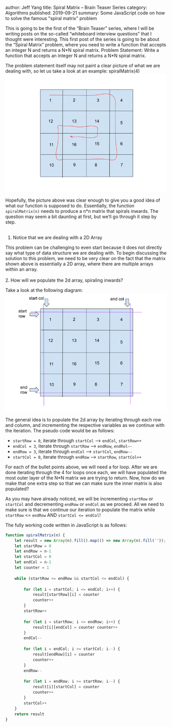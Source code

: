 author: Jeff Yang
title: Spiral Matrix – Brain Teaser Series
category: Algorithms
published: 2019-09-21
summary: Some JavaScript code on how to solve the famous "spiral matrix" problem

This is going to be the first of the “Brain Teaser” series, where I will be writing posts on the so-called “whiteboard interview questions” that I thought were interesting. This first post of the series is going to be about the “Spiral Matrix” problem, where you need to write a function that accepts an integer N and returns a N\*N spiral matrix.
Problem Statement: Write a function that accepts an integer N and returns a N\*N spiral matrix.

The problem statement itself may not paint a clear picture of what we are dealing with, so let us take a look at an example:
spiralMatrix(4)
![spiralMatrix(4)](../../static/upload/spiral_matrix_1.png)<br>

Hopefully, the picture above was clear enough to give you a good idea of what our function is supposed to do. Essentially, the function `spiralMatrix(n)` needs to produce a n\*n matrix that spirals inwards. The question may seem a bit daunting at first, but we’ll go through it step by step.<br><br>
1. Notice that we are dealing with a 2D Array

This problem can be challenging to even start because it does not directly say what type of data structure we are dealing with. To begin discussing the solution to this problem, we need to be very clear on the fact that the matrix shown above is essentially a 2D array, where there are multiple arrays within an array.<br><br>
2. How will we populate the 2d array, spiraling inwards?

Take a look at the following diagram:
![spiralMatrix](../../static/upload/spiral_matrix_2.png)<br>

The general idea is to populate the 2d array by iterating through each row and column, and incrementing the respective variables as we continue with the iteration. The pseudo code would be as follows:

* `startRow = 0`, iterate through `startCol` –> `endCol`, `startRow++`
* `endCol = 3`, iterate through `startRow` –> `endRow`,  `endRol—-`
* `endRow = 3`, iterate through `endCol` –> `startCol`, `endRow--`
* `startCol = 0`, iterate through `endRow` –> `startRow`, `startCol++` <br>

For each of the bullet points above, we will need a for loop. After we are done iterating through the 4 for loops once each, we will have populated the most outer layer of the N\*N matrix we are trying to return. Now, how do we make that one extra step so that we can make sure the inner matrix is also populated?

As you may have already noticed, we will be incrementing `startRow` or `startCol` and decrementing `endRow` or `endCol` as we proceed. All we need to make sure is that we continue our iteration to populate the matrix while `startRow` <= `endRow` AND `startCol <= endCol`!

The fully working code written in JavaScript is as follows:
```javascript
function spiralMatrix(n) {
    let result = new Array(n).fill().map(() => new Array(n).fill(''));
    let startRow = 0
    let endRow = n-1
    let startCol = 0
    let endCol = n-1
    let counter = 1

    while (startRow <= endRow && startCol <= endCol) {

        for (let i = startCol; i <= endCol; i++) {
            result[startRow][i] = counter
            counter++
        }
        startRow++

        for (let i = startRow; i <= endRow; i++) { 
            result[i][endCol] = counter counter++ 
        }
        endCol-- 

        for (let i = endCol; i >= startCol; i--) {
            result[endRow][i] = counter
            counter++
        }
        endRow--

        for (let i = endRow; i >= startRow; i--) {
            result[i][startCol] = counter
            counter++
        }
        startCol++
    }
    return result
}
```